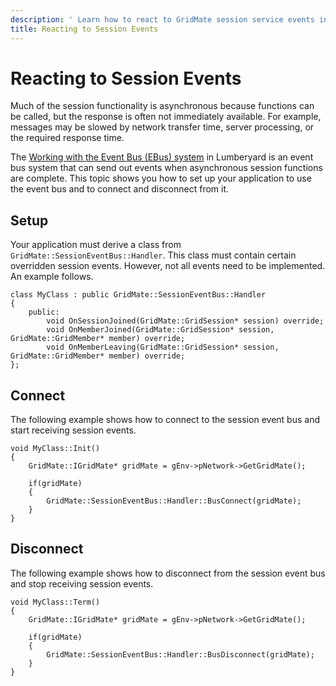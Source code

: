 ```yaml
---
description: ' Learn how to react to GridMate session service events in &ALYlong;. '
title: Reacting to Session Events
---
```

# Reacting to Session Events<a name="network-session-service-events"></a>

Much of the session functionality is asynchronous because functions can be called, but the response is often not immediately available\. For example, messages may be slowed by network transfer time, server processing, or the required response time\.

The [Working with the Event Bus \(EBus\) system](/docs/userguide/programming/ebus/intro.md) in Lumberyard is an event bus system that can send out events when asynchronous session functions are complete\. This topic shows you how to set up your application to use the event bus and to connect and disconnect from it\.

## Setup<a name="network-session-service-events-setup"></a>

Your application must derive a class from `GridMate::SessionEventBus::Handler`\. This class must contain certain overridden session events\. However, not all events need to be implemented\. An example follows\.

```
class MyClass : public GridMate::SessionEventBus::Handler
{
    public:
        void OnSessionJoined(GridMate::GridSession* session) override;
        void OnMemberJoined(GridMate::GridSession* session, GridMate::GridMember* member) override;
        void OnMemberLeaving(GridMate::GridSession* session, GridMate::GridMember* member) override;
};
```

## Connect<a name="network-session-service-events-connect"></a>

The following example shows how to connect to the session event bus and start receiving session events\.

```
void MyClass::Init()
{
    GridMate::IGridMate* gridMate = gEnv->pNetwork->GetGridMate();

    if(gridMate)
    {
        GridMate::SessionEventBus::Handler::BusConnect(gridMate);
    }
}
```

## Disconnect<a name="network-session-service-events-disconnect"></a>

The following example shows how to disconnect from the session event bus and stop receiving session events\.

```
void MyClass::Term()
{
    GridMate::IGridMate* gridMate = gEnv->pNetwork->GetGridMate();

    if(gridMate)
    {
        GridMate::SessionEventBus::Handler::BusDisconnect(gridMate);
    }
}
```